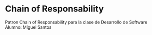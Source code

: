 # Chain of Responsability
 Patron Chain of Responsability para la clase de Desarrollo de Software
 Alumno: Miguel Santos
